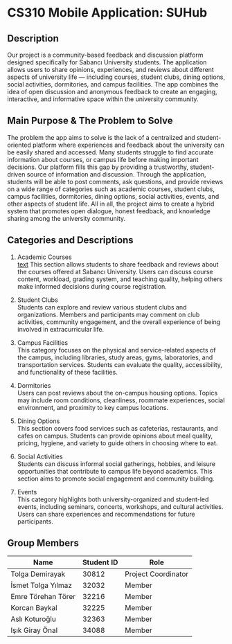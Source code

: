 # CS310 Mobile Application: SUHub
## Description
Our project is a community-based feedback and discussion platform designed specifically for Sabancı University students. The application allows users to share opinions, experiences, and reviews about different aspects of university life — including courses, student clubs, dining options, social activities, dormitories, and campus facilities. The app combines the idea of open discussion and anonymous feedback to create an engaging, interactive, and informative space within the university community.

## Main Purpose & The Problem to Solve
The problem the app aims to solve is the lack of a centralized and student-oriented platform where experiences and feedback about the university can be easily shared and accessed. Many students struggle to find accurate information about courses, or campus life before making important decisions. Our platform fills this gap by providing a trustworthy, student-driven source of information and discussion. Through the application, students will be able to post comments, ask questions, and provide reviews on a wide range of categories such as academic courses, student clubs, campus facilities, dormitories, dining options, social activities, events, and other aspects of student life. All in all, the project aims to create a hybrid system that promotes open dialogue, honest feedback, and knowledge sharing among the university community.

## Categories and Descriptions
1. Academic Courses <br> <u>text</u>
This section allows students to share feedback and reviews about the courses offered at Sabancı University. Users can discuss course content, workload, grading system, and teaching quality, helping others make informed decisions during course registration.

2. Student Clubs <br>
Students can explore and review various student clubs and organizations. Members and participants may comment on club activities, community engagement, and the overall experience of being involved in extracurricular life.

3. Campus Facilities <br>
This category focuses on the physical and service-related aspects of the campus, including libraries, study areas, gyms, laboratories, and transportation services. Students can evaluate the quality, accessibility, and functionality of these facilities.

4. Dormitories <br>
Users can post reviews about the on-campus housing options. Topics may include room conditions, cleanliness, roommate experiences, social environment, and proximity to key campus locations.

5. Dining Options <br>
This section covers food services such as cafeterias, restaurants, and cafes on campus. Students can provide opinions about meal quality, pricing, hygiene, and variety to guide others in choosing where to eat.

6. Social Activities <br>
Students can discuss informal social gatherings, hobbies, and leisure opportunities that contribute to campus life beyond academics. This section aims to promote social engagement and community building.

7. Events <br>
This category highlights both university-organized and student-led events, including seminars, concerts, workshops, and cultural activities. Users can share experiences and recommendations for future participants.

## Group Members
| Name | Student ID | Role |
|----------|----------|----------|
| Tolga Demirayak | 30812 | Project Coordinator |
| İsmet Tolga Yılmaz | 32032 | Member |
| Emre Törehan Törer | 32216 | Member |
| Korcan Baykal | 32225 | Member |
| Aslı Koturoğlu | 32363 | Member |
| Işık Giray Önal | 34088 | Member |
